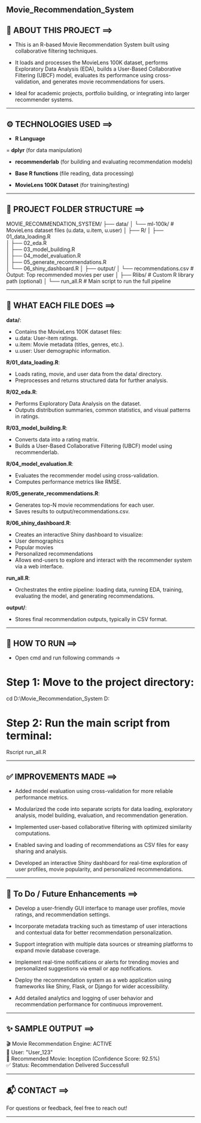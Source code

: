 ## Movie_Recommendation_System

## 🧠 ABOUT THIS PROJECT ==>

- This is an R-based Movie Recommendation System built using collaborative filtering techniques.

- It loads and processes the MovieLens 100K dataset, performs Exploratory Data Analysis (EDA), builds a User-Based Collaborative Filtering (UBCF) model, evaluates its performance using cross-validation, and generates movie recommendations for users.

- Ideal for academic projects, portfolio building, or integrating into larger recommender systems.

---

## ⚙ TECHNOLOGIES USED ==>

- **R Language**

= **dplyr** (for data manipulation)

- **recommenderlab** (for building and evaluating recommendation models)

- **Base R functions** (file reading, data processing)

- **MovieLens 100K Dataset** (for training/testing)

---

## 📁 PROJECT FOLDER STRUCTURE ==>

MOVIE_RECOMMENDATION_SYSTEM/
├── data/
│   └── ml-100k/                           # MovieLens dataset files (u.data, u.item, u.user)
│
├── R/
│   ├── 01_data_loading.R               
│   ├── 02_eda.R                           
│   ├── 03_model_building.R                
│   ├── 04_model_evaluation.R              
│   ├── 05_generate_recommendations.R      
│   └── 06_shiny_dashboard.R
│
├── output/
│   └── recommendations.csv                # Output: Top recommended movies per user
│
├── Rlibs/                                 # Custom R library path (optional)
│
└── run_all.R                              # Main script to run the full pipeline

---

## 📝 WHAT EACH FILE DOES ==>

**data/**:
- Contains the MovieLens 100K dataset files:
- u.data: User-item ratings.
- u.item: Movie metadata (titles, genres, etc.).
- u.user: User demographic information.

**R/01_data_loading.R**:
- Loads rating, movie, and user data from the data/ directory.
- Preprocesses and returns structured data for further analysis.

**R/02_eda.R**:
- Performs Exploratory Data Analysis on the dataset.
- Outputs distribution summaries, common statistics, and visual patterns in ratings.

**R/03_model_building.R**:
- Converts data into a rating matrix.
- Builds a User-Based Collaborative Filtering (UBCF) model using recommenderlab.

**R/04_model_evaluation.R**:
- Evaluates the recommender model using cross-validation.
- Computes performance metrics like RMSE.

**R/05_generate_recommendations.R**:
- Generates top-N movie recommendations for each user.
- Saves results to output/recommendations.csv.

**R/06_shiny_dashboard.R**:
- Creates an interactive Shiny dashboard to visualize:
- User demographics
- Popular movies
- Personalized recommendations
- Allows end-users to explore and interact with the recommender system via a web interface.

**run_all.R**:
- Orchestrates the entire pipeline: loading data, running EDA, training, evaluating the model, and generating recommendations.

**output/**:
- Stores final recommendation outputs, typically in CSV format.

---

## 🚀 HOW TO RUN ==>

- Open cmd and run following commands ->

# Step 1: Move to the project directory:
cd D:\Movie_Recommendation_System
D:

# Step 2: Run the main script from terminal:
Rscript run_all.R

---

## ✅ IMPROVEMENTS MADE ==>

- Added model evaluation using cross-validation for more reliable performance metrics.

- Modularized the code into separate scripts for data loading, exploratory analysis, model building, evaluation, and recommendation generation.

- Implemented user-based collaborative filtering with optimized similarity computations.

- Enabled saving and loading of recommendations as CSV files for easy sharing and analysis.

- Developed an interactive Shiny dashboard for real-time exploration of user profiles, movie popularity, and personalized recommendations.

---

## 📌 To Do / Future Enhancements ==>

- Develop a user-friendly GUI interface to manage user profiles, movie ratings, and recommendation settings.

- Incorporate metadata tracking such as timestamp of user interactions and contextual data for better recommendation personalization.

- Support integration with multiple data sources or streaming platforms to expand movie database coverage.

- Implement real-time notifications or alerts for trending movies and personalized suggestions via email or app notifications.

- Deploy the recommendation system as a web application using frameworks like Shiny, Flask, or Django for wider accessibility.

- Add detailed analytics and logging of user behavior and recommendation performance for continuous improvement.

---

## ✨ SAMPLE OUTPUT ==>

🎬 Movie Recommendation Engine: ACTIVE<br>
👤 User: "User_123"<br>
🍿 Recommended Movie: Inception (Confidence Score: 92.5%)<br>
✅ Status: Recommendation Delivered Successfull

---

## 📬 CONTACT ==>

For questions or feedback, feel free to reach out!


---
